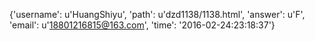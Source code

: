 {'username': u'HuangShiyu', 'path': u'dzd1138/1138.html', 'answer': u'F', 'email': u'18801216815@163.com', 'time': '2016-02-24:23:18:37'}